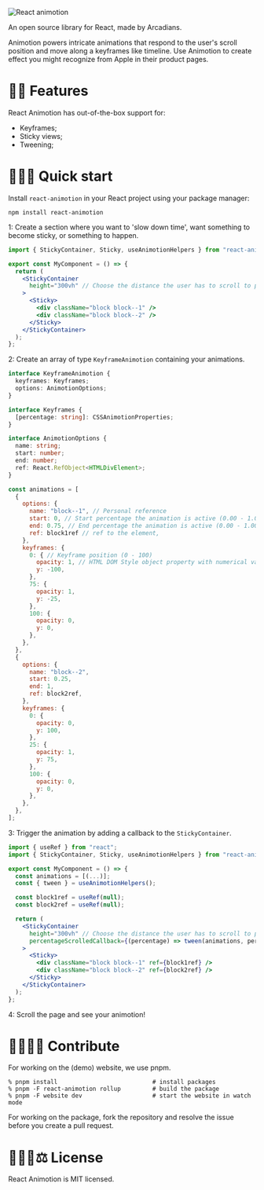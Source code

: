 ![React animotion](https://demiendrost.github.io/react-animotion/assets/Logo%20light-f2c4889e.svg)

An open source library for React, made by Arcadians.

Animotion powers intricate animations that respond to the user's scroll position and move along a keyframes like timeline. Use Animotion to create effect you might recognize from Apple in their product pages.

# 🐰🎩 Features

React Animotion has out-of-the-box support for:

- Keyframes;
- Sticky views;
- Tweening;

# 🚴🏼💨 Quick start

Install `react-animotion` in your React project using your package manager:

```
npm install react-animotion
```

1: Create a section where you want to 'slow down time', want something to become sticky, or something to happen.

```jsx
import { StickyContainer, Sticky, useAnimotionHelpers } from "react-animotion";

export const MyComponent = () => {
  return (
    <StickyContainer
      height="300vh" // Choose the distance the user has to scroll to pass the sticky element.
    >
      <Sticky>
        <div className="block block--1" />
        <div className="block block--2" />
      </Sticky>
    </StickyContainer>
  );
};
```

2: Create an array of type `KeyframeAnimotion` containing your animations.

```ts
interface KeyframeAnimotion {
  keyframes: Keyframes;
  options: AnimotionOptions;
}

interface Keyframes {
  [percentage: string]: CSSAnimotionProperties;
}

interface AnimotionOptions {
  name: string;
  start: number;
  end: number;
  ref: React.RefObject<HTMLDivElement>;
}
```

```jsx
const animations = [
  {
    options: {
      name: "block--1", // Personal reference
      start: 0, // Start percentage the animation is active (0.00 - 1.00)
      end: 0.75, // End percentage the animation is active (0.00 - 1.00)
      ref: block1ref // ref to the element,
    },
    keyframes: {
      0: { // Keyframe position (0 - 100)
        opacity: 1, // HTML DOM Style object property with numerical value.
        y: -100,
      },
      75: {
        opacity: 1,
        y: -25,
      },
      100: {
        opacity: 0,
        y: 0,
      },
    },
  },
  {
    options: {
      name: "block--2",
      start: 0.25,
      end: 1,
      ref: block2ref,
    },
    keyframes: {
      0: {
        opacity: 0,
        y: 100,
      },
      25: {
        opacity: 1,
        y: 75,
      },
      100: {
        opacity: 0,
        y: 0,
      },
    },
  },
];
```

3: Trigger the animation by adding a callback to the `StickyContainer`.

```jsx
import { useRef } from "react";
import { StickyContainer, Sticky, useAnimotionHelpers } from "react-animotion";

export const MyComponent = () => {
  const animations = [(...)];
  const { tween } = useAnimotionHelpers();

  const block1ref = useRef(null);
  const block2ref = useRef(null);

  return (
    <StickyContainer
      height="300vh" // Choose the distance the user has to scroll to pass the sticky element.
      percentageScrolledCallback={(percentage) => tween(animations, percentage)}
    >
      <Sticky>
        <div className="block block--1" ref={block1ref} />
        <div className="block block--2" ref={block2ref} />
      </Sticky>
    </StickyContainer>
  );
};
```

4: Scroll the page and see your animotion!

# 🧑🏼‍💻👾 Contribute

For working on the (demo) website, we use pnpm.

```
% pnpm install                           # install packages
% pnpm -F react-animotion rollup         # build the package
% pnpm -F website dev                    # start the website in watch mode
```

For working on the package, fork the repository and resolve the issue before you create a pull request.

# 🧑🏼‍⚖️⚖️ License

React Animotion is MIT licensed.
